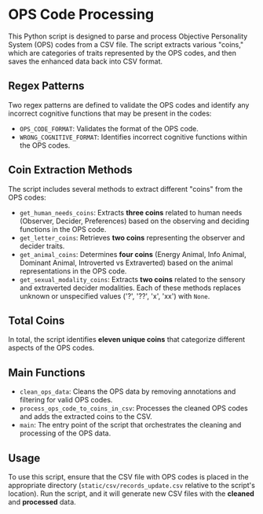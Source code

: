 # OPS Code Processing
This Python script is designed to parse and process Objective Personality System (OPS) codes from a CSV file. The script extracts various "coins," which are categories of traits represented by the OPS codes, and then saves the enhanced data back into CSV format.

## Regex Patterns
Two regex patterns are defined to validate the OPS codes and identify any incorrect cognitive functions that may be present in the codes:
- `OPS_CODE_FORMAT`: Validates the format of the OPS code.
- `WRONG_COGNITIVE_FORMAT`: Identifies incorrect cognitive functions within the OPS codes.

## Coin Extraction Methods
The script includes several methods to extract different "coins" from the OPS codes:
- `get_human_needs_coins`: Extracts **three coins** related to human needs (Observer, Decider, Preferences) based on the observing and deciding functions in the OPS code.
- `get_letter_coins`: Retrieves **two coins** representing the observer and decider traits.
- `get_animal_coins`: Determines **four coins** (Energy Animal, Info Animal, Dominant Animal, Introverted vs Extraverted) based on the animal representations in the OPS code.
- `get_sexual_modality_coins`: Extracts **two coins** related to the sensory and extraverted decider modalities.
Each of these methods replaces unknown or unspecified values ('?', '??', 'x', 'xx') with `None`.

## Total Coins
In total, the script identifies **eleven unique coins** that categorize different aspects of the OPS codes.

## Main Functions
- `clean_ops_data`: Cleans the OPS data by removing annotations and filtering for valid OPS codes.
- `process_ops_code_to_coins_in_csv`: Processes the cleaned OPS codes and adds the extracted coins to the CSV.
- `main`: The entry point of the script that orchestrates the cleaning and processing of the OPS data.

## Usage
To use this script, ensure that the CSV file with OPS codes is placed in the appropriate directory (`static/csv/records_update.csv` relative to the script's location). Run the script, and it will generate new CSV files with the **cleaned** and **processed** data.


